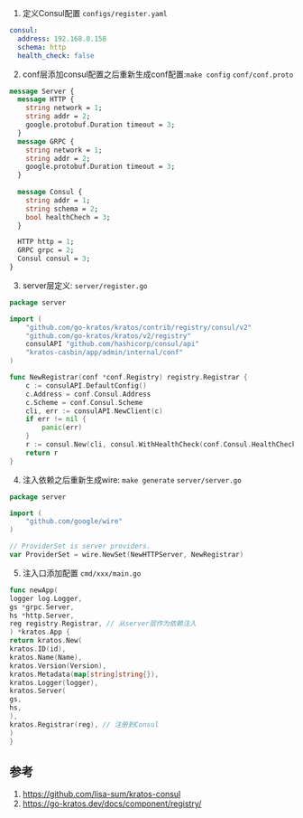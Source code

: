 1. 定义Consul配置
   `configs/register.yaml`

```yml
consul:
  address: 192.168.0.158
  schema: http
  health_check: false

```

2. conf层添加consul配置之后重新生成conf配置:`make config`
   `conf/conf.proto`

```proto
message Server {
  message HTTP {
    string network = 1;
    string addr = 2;
    google.protobuf.Duration timeout = 3;
  }
  message GRPC {
    string network = 1;
    string addr = 2;
    google.protobuf.Duration timeout = 3;
  }
  
  message Consul {
    string addr = 1;
    string schema = 2;
    bool healthChech = 3;
  }

  HTTP http = 1;
  GRPC grpc = 2;
  Consul consul = 3;
}
```

3. server层定义:
   `server/register.go`

```go
package server

import (
	"github.com/go-kratos/kratos/contrib/registry/consul/v2"
	"github.com/go-kratos/kratos/v2/registry"
	consulAPI "github.com/hashicorp/consul/api"
	"kratos-casbin/app/admin/internal/conf"
)

func NewRegistrar(conf *conf.Registry) registry.Registrar {
	c := consulAPI.DefaultConfig()
	c.Address = conf.Consul.Address
	c.Scheme = conf.Consul.Scheme
	cli, err := consulAPI.NewClient(c)
	if err != nil {
		panic(err)
	}
	r := consul.New(cli, consul.WithHealthCheck(conf.Consul.HealthCheck))
	return r
}

```

4. 注入依赖之后重新生成wire: `make generate`
   `server/server.go`

```go
package server

import (
	"github.com/google/wire"
)

// ProviderSet is server providers.
var ProviderSet = wire.NewSet(NewHTTPServer, NewRegistrar)

```

5. 注入口添加配置
   `cmd/xxx/main.go`

```go
func newApp(
logger log.Logger,
gs *grpc.Server,
hs *http.Server,
reg registry.Registrar, // 从server层作为依赖注入
) *kratos.App {
return kratos.New(
kratos.ID(id),
kratos.Name(Name),
kratos.Version(Version),
kratos.Metadata(map[string]string{}),
kratos.Logger(logger),
kratos.Server(
gs,
hs,
),
kratos.Registrar(reg), // 注册到Consul
)
}
```

## 参考

1. https://github.com/lisa-sum/kratos-consul
2. https://go-kratos.dev/docs/component/registry/
